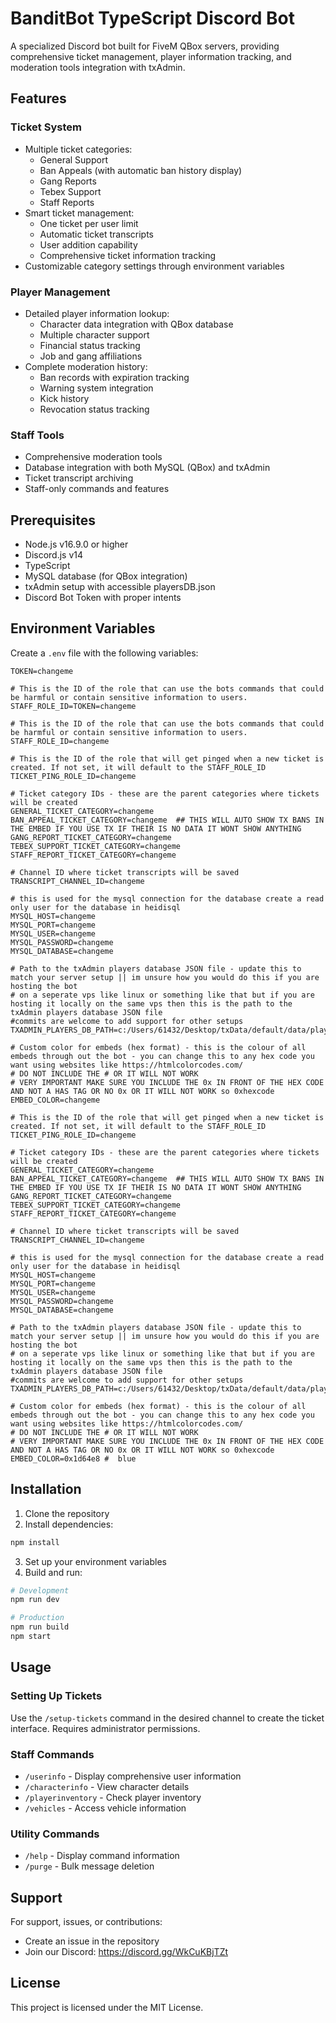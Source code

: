 # BanditBot TypeScript Discord Bot

A specialized Discord bot built for FiveM QBox servers, providing comprehensive ticket management, player information tracking, and moderation tools integration with txAdmin.

## Features

### Ticket System
- Multiple ticket categories:
  - General Support
  - Ban Appeals (with automatic ban history display)
  - Gang Reports
  - Tebex Support
  - Staff Reports
- Smart ticket management:
  - One ticket per user limit
  - Automatic ticket transcripts
  - User addition capability
  - Comprehensive ticket information tracking
- Customizable category settings through environment variables

### Player Management
- Detailed player information lookup:
  - Character data integration with QBox database
  - Multiple character support
  - Financial status tracking
  - Job and gang affiliations
- Complete moderation history:
  - Ban records with expiration tracking
  - Warning system integration
  - Kick history
  - Revocation status tracking

### Staff Tools
- Comprehensive moderation tools
- Database integration with both MySQL (QBox) and txAdmin
- Ticket transcript archiving
- Staff-only commands and features

## Prerequisites

- Node.js v16.9.0 or higher
- Discord.js v14
- TypeScript
- MySQL database (for QBox integration)
- txAdmin setup with accessible playersDB.json
- Discord Bot Token with proper intents

## Environment Variables

Create a `.env` file with the following variables:
```env
TOKEN=changeme

# This is the ID of the role that can use the bots commands that could be harmful or contain sensitive information to users.
STAFF_ROLE_ID=TOKEN=changeme

# This is the ID of the role that can use the bots commands that could be harmful or contain sensitive information to users.
STAFF_ROLE_ID=changeme

# This is the ID of the role that will get pinged when a new ticket is created. If not set, it will default to the STAFF_ROLE_ID
TICKET_PING_ROLE_ID=changeme

# Ticket category IDs - these are the parent categories where tickets will be created
GENERAL_TICKET_CATEGORY=changeme
BAN_APPEAL_TICKET_CATEGORY=changeme  ## THIS WILL AUTO SHOW TX BANS IN THE EMBED IF YOU USE TX IF THEIR IS NO DATA IT WONT SHOW ANYTHING
GANG_REPORT_TICKET_CATEGORY=changeme
TEBEX_SUPPORT_TICKET_CATEGORY=changeme
STAFF_REPORT_TICKET_CATEGORY=changeme

# Channel ID where ticket transcripts will be saved
TRANSCRIPT_CHANNEL_ID=changeme

# this is used for the mysql connection for the database create a read only user for the database in heidisql 
MYSQL_HOST=changeme
MYSQL_PORT=changeme
MYSQL_USER=changeme
MYSQL_PASSWORD=changeme
MYSQL_DATABASE=changeme

# Path to the txAdmin players database JSON file - update this to match your server setup || im unsure how you would do this if you are hosting the bot 
# on a seperate vps like linux or something like that but if you are hosting it locally on the same vps then this is the path to the txAdmin players database JSON file 
#commits are welcome to add support for other setups
TXADMIN_PLAYERS_DB_PATH=c:/Users/61432/Desktop/txData/default/data/playersDB.json

# Custom color for embeds (hex format) - this is the colour of all embeds through out the bot - you can change this to any hex code you want using websites like https://htmlcolorcodes.com/
# DO NOT INCLUDE THE # OR IT WILL NOT WORK
# VERY IMPORTANT MAKE SURE YOU INCLUDE THE 0x IN FRONT OF THE HEX CODE AND NOT A HAS TAG OR NO 0x OR IT WILL NOT WORK so 0xhexcode
EMBED_COLOR=changeme

# This is the ID of the role that will get pinged when a new ticket is created. If not set, it will default to the STAFF_ROLE_ID
TICKET_PING_ROLE_ID=changeme

# Ticket category IDs - these are the parent categories where tickets will be created
GENERAL_TICKET_CATEGORY=changeme
BAN_APPEAL_TICKET_CATEGORY=changeme  ## THIS WILL AUTO SHOW TX BANS IN THE EMBED IF YOU USE TX IF THEIR IS NO DATA IT WONT SHOW ANYTHING
GANG_REPORT_TICKET_CATEGORY=changeme
TEBEX_SUPPORT_TICKET_CATEGORY=changeme
STAFF_REPORT_TICKET_CATEGORY=changeme

# Channel ID where ticket transcripts will be saved
TRANSCRIPT_CHANNEL_ID=changeme

# this is used for the mysql connection for the database create a read only user for the database in heidisql 
MYSQL_HOST=changeme
MYSQL_PORT=changeme
MYSQL_USER=changeme
MYSQL_PASSWORD=changeme
MYSQL_DATABASE=changeme

# Path to the txAdmin players database JSON file - update this to match your server setup || im unsure how you would do this if you are hosting the bot 
# on a seperate vps like linux or something like that but if you are hosting it locally on the same vps then this is the path to the txAdmin players database JSON file 
#commits are welcome to add support for other setups
TXADMIN_PLAYERS_DB_PATH=c:/Users/61432/Desktop/txData/default/data/playersDB.json

# Custom color for embeds (hex format) - this is the colour of all embeds through out the bot - you can change this to any hex code you want using websites like https://htmlcolorcodes.com/
# DO NOT INCLUDE THE # OR IT WILL NOT WORK
# VERY IMPORTANT MAKE SURE YOU INCLUDE THE 0x IN FRONT OF THE HEX CODE AND NOT A HAS TAG OR NO 0x OR IT WILL NOT WORK so 0xhexcode
EMBED_COLOR=0x1d64e8 #  blue
```

## Installation

1. Clone the repository
2. Install dependencies:
```bash
npm install
```
3. Set up your environment variables
4. Build and run:
```bash
# Development
npm run dev

# Production
npm run build
npm start
```

## Usage

### Setting Up Tickets
Use the `/setup-tickets` command in the desired channel to create the ticket interface. Requires administrator permissions.

### Staff Commands
- `/userinfo` - Display comprehensive user information
- `/characterinfo` - View character details
- `/playerinventory` - Check player inventory
- `/vehicles` - Access vehicle information

### Utility Commands
- `/help` - Display command information
- `/purge` - Bulk message deletion

## Support

For support, issues, or contributions:
- Create an issue in the repository
- Join our Discord: https://discord.gg/WkCuKBjTZt

## License

This project is licensed under the MIT License.

